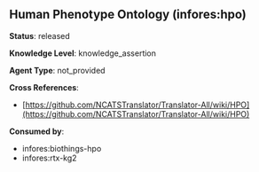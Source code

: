 [//]: # (DO NOT MANUALLY EDIT THIS FILE. IT IS GENERATED FROM A TEMPLATE.)

## Human Phenotype Ontology (infores:hpo)

**Status**: released
  
**Knowledge Level**: knowledge_assertion
  
**Agent Type**: not_provided



**Cross References**:

- [https://github.com/NCATSTranslator/Translator-All/wiki/HPO](https://github.com/NCATSTranslator/Translator-All/wiki/HPO)


**Consumed by**:

- infores:biothings-hpo
- infores:rtx-kg2